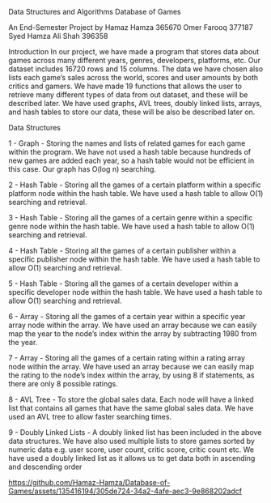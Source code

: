 Data Structures and Algorithms
Database of Games


An End-Semester Project by
Hamaz Hamza 365670
Omer Farooq 377187
Syed Hamza Ali Shah 396358


Introduction
In our project, we have made a program that stores data about games across many different years, genres, developers, platforms, etc. Our dataset includes 16720 rows and 15 columns. The data we have chosen also lists each game’s sales across the world, scores and user amounts by both critics and gamers. We have made 19 functions that allows the user to retrieve many different types of data from out dataset, and these will be described later. We have used graphs, AVL trees, doubly linked lists, arrays, and hash tables to store our data, these will be also be described later on.

Data Structures

1	- Graph -	Storing the names and lists of related games for each game within the program. We have not used a hash table because hundreds of new games are added each year, so a hash table would not be efficient in this case. Our graph has O(log n) searching.

2	- Hash Table - Storing all the games of a certain platform within a specific platform node within the hash table. We have used a hash table to allow O(1) searching and retrieval.

3 - Hash Table - Storing all the games of a certain genre within a specific genre node within the hash table. We have used a hash table to allow O(1) searching and retrieval.

4 - Hash Table - Storing all the games of a certain publisher within a specific publisher node within the hash table. We have used a hash table to allow O(1) searching and retrieval.

5 - Hash Table - Storing all the games of a certain developer within a specific developer node within the hash table. We have used a hash table to allow O(1) searching and retrieval.

6	- Array -	Storing all the games of a certain year within a specific year array node within the array. We have used an array because we can easily map the year to the node’s index within the array by subtracting 1980 from the year.

7 - Array -	Storing all the games of a certain rating within a rating array node within the array. We have used an array because we can easily map the rating to the node’s index within the array, by using 8 if statements, as there are only 8 possible ratings.

8 - AVL Tree - To store the global sales data. Each node will have a linked list that contains all games that have the same global sales data. We have used an AVL tree to allow faster searching times.

9 - Doubly Linked Lists - A doubly linked list has been included in the above data structures. We have also used multiple lists to store games sorted by numeric data e.g. user score, user count, critic score, critic count etc. We have used a doubly linked list as it allows us to get data both in ascending and descending order


https://github.com/Hamaz-Hamza/Database-of-Games/assets/135416194/305de724-34a2-4afe-aec3-9e868202adcf

